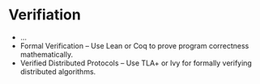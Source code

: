 # Verifiation

- ...
- Formal Verification – Use Lean or Coq to prove program correctness mathematically.
- Verified Distributed Protocols – Use TLA+ or Ivy for formally verifying distributed algorithms.
